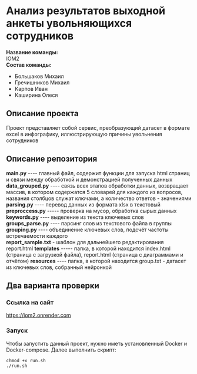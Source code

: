 # Анализ результатов выходной анкеты увольняющихся сотрудников
**Название команды:**<br>
IOM2<br>
**Состав команды:**<br>
* Большаков Михаил <br>
* Гречишников Михаил <br>
* Карпов Иван <br>
* Каширина Олеся <br>

## Описание проекта
Проект представляет собой сервис, преобразующий датасет в формате excel в инфографику, иллюстрирующую причины увольнения сотрудников

## Описание репозитория <br>
**main.py** ---- главный файл, содержит функции для запуска html страниц и связи между обработкой и         демонстрацией полученных данных <br>
**data_grouped.py** ---- связь всех этапов обработки данных, возвращает массив, в котором содержатся 5 словарей для каждого из вопросов, названия столбцов служат ключами, а количество ответов - значениями <br>
**parsing.py** ---- перевод данных из формата xlsx в текстовый<br>
**preproccess.py** ----- проверка на мусор, обработка сырых данных<br>
**keywords.py** ---- выделение из текста ключевых слов<br>
**groups_parse.py** ---- парсинг слов из текстового файла в группы<br>
**grouping.py** ---- объединение ключевых слов, подсчёт частоты встречаемости каждого<br>
**report_sample.txt** - шаблон для дальнейшего редактирования report.html
**templates** ----- папка, в которой находится index.html (страница с загрузкой файла), report.html (страница с диаграммами и отчётом)
**resources** ---- папка, в которой находится group.txt - датасет из ключевых слов, собранный нейронкой

## Два варианта проверки
### Ссылка на сайт
https://iom2.onrender.com

### Запуск
Чтобы запустить данный проект, нужно иметь установленный Docker и Docker-compose. Далее выполнить скрипт:

```
chmod +x run.sh
./run.sh
```

